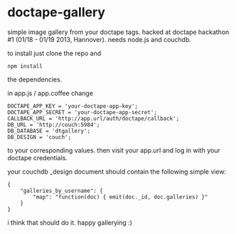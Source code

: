 doctape-gallery
===============

simple image gallery from your doctape tags. hacked at doctape hackathon #1 (01/18 - 01/19 2013, Hannover).
needs node.js and couchdb.

to install just clone the repo and

    npm install

the dependencies.

in app.js / app.coffee change

    DOCTAPE_APP_KEY = 'your-doctape-app-key';
    DOCTAPE_APP_SECRET = 'your-doctape-app-secret';
    CALLBACK_URL = 'http://app.url/auth/doctape/callback';
    DB_URL = 'http://couch:5984';
    DB_DATABASE = 'dtgallery';
    DB_DESIGN = 'couch';

to your corresponding values. then visit your app.url and log in with your doctape credentials.

your couchdb _design document should contain the following simple view:

    {
        "galleries_by_username": {
            "map": "function(doc) { emit(doc._id, doc.galleries) }"
        }
    }
        
i think that should do it. happy gallerying :)
